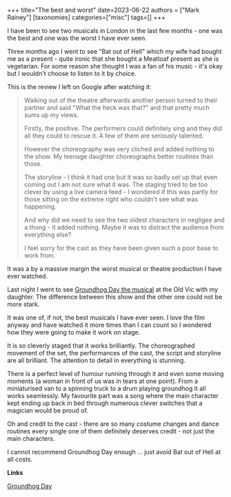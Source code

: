 +++
title="The best and worst"
date=2023-06-22
authors = ["Mark Rainey"]
[taxonomies]
categories=["misc"]
tags=[]
+++

I have been to see two musicals in London in the last few months - one was the best and one was the worst I have ever seen.

<!-- more -->

Three months ago I went to see "Bat out of Hell" which my wife had bought me as a present - quite ironic that she bought a Meatloaf present as she is vegetarian. For some reason she thought I was a fan of his music - it's okay but I wouldn't choose to listen to it by choice.

This is the review I left on Google after watching it:

> Walking out of the theatre afterwards another person turned to their partner and said "What the heck was that?" and that pretty much sums up my views.
> 
> Firstly, the positive. The performers could definitely sing and they did all they could to rescue it. A few of them are seriously talented.
> 
> However the choreography was very cliched and added nothing to the show. My teenage daughter choreographs better routines than those.
> 
> The storyline - I think it had one but it was so badly set up that even coming out I am not sure what it was. The staging tried to be too clever by using a live camera feed - I wondered if this was partly for those sitting on the extreme right who couldn't see what was happening. 
> 
> And why did we need to see the two oldest characters in negligee and a thong - it added nothing. Maybe it was to distract the audience from everything else?
> 
> I feel sorry for the cast as they have been given such a poor base to work from.

It was a by a massive margin the worst musical or theatre production I have ever watched. 

Last night I went to see [Groundhog Day the musical](https://www.oldvictheatre.com/stage/event/groundhog-day) at the Old Vic with my daughter. The difference between this show and the other one could not be more stark.

It was one of, if not, the best musicals I have ever seen. I love the film anyway and have watched it more times than I can count so I wondered how they were going to make it work on stage. 

It is so cleverly staged that it works brilliantly. The choreographed movement of the set, the performances of the cast, the script and storyline are all brilliant. The attention to detail in everything is stunning.

There is a perfect level of humour running through it and even some moving moments (a woman in front of us was in tears at one point). From a miniaturised van to a spinning truck to a drum playing groundhog it all works seamlessly.  My favourite part was a song where the main character kept ending up back in bed through numerous clever switches that a magician would be proud of.

Oh and credit to the cast - there are so many costume changes and dance routines every single one of them definitely deserves credit - not just the main characters.

I cannot recommend Groundhog Day enough ... just avoid Bat out of Hell at all costs.

__Links__

[Groundhog Day](https://www.oldvictheatre.com/stage/event/groundhog-day)
